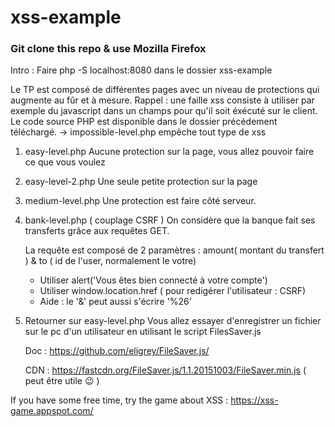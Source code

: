 # xss-example

### Git clone this repo & use Mozilla Firefox

Intro :
Faire php -S localhost:8080 dans le dossier xss-example

Le TP est composé de différentes pages avec un niveau de protections qui augmente au fûr et à mesure.
Rappel : une faille xss consiste à utiliser par exemple du javascript dans un champs pour qu'il soit éxécuté sur le client.
Le code source PHP est disponible dans le dossier précédement téléchargé.
	-> impossible-level.php empêche tout type de xss

1) easy-level.php 
	Aucune protection sur la page, vous allez pouvoir faire ce que vous voulez

2) easy-level-2.php
	Une seule petite protection sur la page

3) medium-level.php
	Une protection est faire côté serveur.

4) bank-level.php ( couplage CSRF )
	On considère que la banque fait ses transferts grâce aux requêtes GET.
	
	La requête est composé de 2 paramètres : amount( montant du transfert ) & to ( id de l'user, normalement le votre)

	- Utiliser alert('Vous êtes bien connecté à votre compte')
	- Utiliser window.location.href ( pour redigérer l'utilisateur : CSRF)
	- Aide : le '&' peut aussi s'écrire '%26'

5) Retourner sur easy-level.php
	Vous allez essayer d'enregistrer un fichier sur le pc d'un utilisateur en utilisant le script FilesSaver.js
	
	Doc : https://github.com/eligrey/FileSaver.js/
	
	CDN : https://fastcdn.org/FileSaver.js/1.1.20151003/FileSaver.min.js ( peut être utile 😉 )

If you have some free time, try the game about XSS : https://xss-game.appspot.com/
